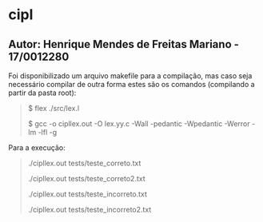 # cipl

## Autor: Henrique Mendes de Freitas Mariano - 17/0012280

Foi disponibilizado um arquivo makefile para a compilação, mas caso seja necessário compilar de outra forma estes são os comandos (compilando a partir da pasta root):

> $ flex ./src/lex.l
>
> $ gcc -o cipllex.out -O lex.yy.c -Wall -pedantic -Wpedantic -Werror -lm -lfl -g

Para a execução:

> ./cipllex.out tests/teste\_correto.txt
>
> ./cipllex.out tests/teste\_correto2.txt
>
> ./cipllex.out tests/teste\_incorreto.txt
>
> ./cipllex.out tests/teste\_incorreto2.txt
